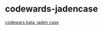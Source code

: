 # codewards-jadencase
[codewars kata: jaden case](http://www.codewars.com/kata/5390bac347d09b7da40006f6/train/javascript)
